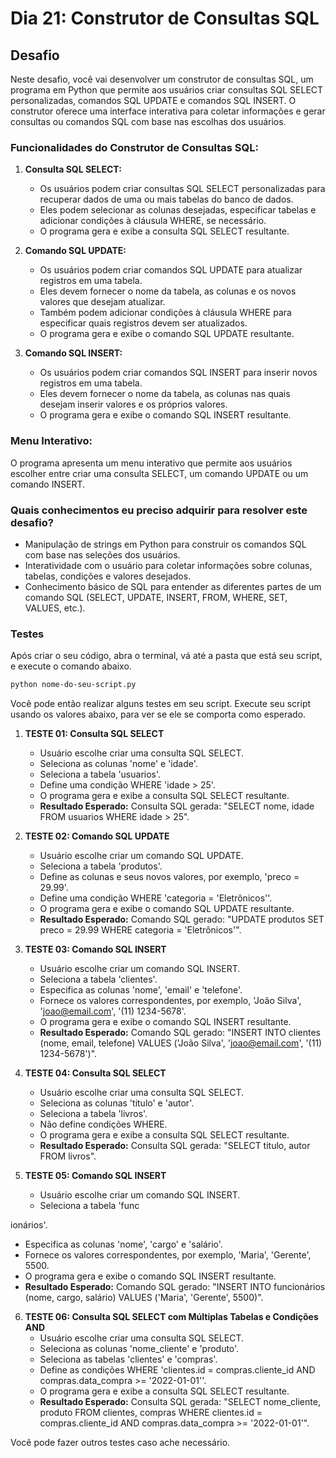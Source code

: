 # Dia 21: Construtor de Consultas SQL

## Desafio

Neste desafio, você vai desenvolver um construtor de consultas SQL, um programa em Python que permite aos usuários criar consultas SQL SELECT personalizadas, comandos SQL UPDATE e comandos SQL INSERT. O construtor oferece uma interface interativa para coletar informações e gerar consultas ou comandos SQL com base nas escolhas dos usuários.

### Funcionalidades do Construtor de Consultas SQL:

1. **Consulta SQL SELECT:**
   - Os usuários podem criar consultas SQL SELECT personalizadas para recuperar dados de uma ou mais tabelas do banco de dados.
   - Eles podem selecionar as colunas desejadas, especificar tabelas e adicionar condições à cláusula WHERE, se necessário.
   - O programa gera e exibe a consulta SQL SELECT resultante.

2. **Comando SQL UPDATE:**
   - Os usuários podem criar comandos SQL UPDATE para atualizar registros em uma tabela.
   - Eles devem fornecer o nome da tabela, as colunas e os novos valores que desejam atualizar.
   - Também podem adicionar condições à cláusula WHERE para especificar quais registros devem ser atualizados.
   - O programa gera e exibe o comando SQL UPDATE resultante.

3. **Comando SQL INSERT:**
   - Os usuários podem criar comandos SQL INSERT para inserir novos registros em uma tabela.
   - Eles devem fornecer o nome da tabela, as colunas nas quais desejam inserir valores e os próprios valores.
   - O programa gera e exibe o comando SQL INSERT resultante.

### Menu Interativo:

O programa apresenta um menu interativo que permite aos usuários escolher entre criar uma consulta SELECT, um comando UPDATE ou um comando INSERT.

### Quais conhecimentos eu preciso adquirir para resolver este desafio?

- Manipulação de strings em Python para construir os comandos SQL com base nas seleções dos usuários.
- Interatividade com o usuário para coletar informações sobre colunas, tabelas, condições e valores desejados.
- Conhecimento básico de SQL para entender as diferentes partes de um comando SQL (SELECT, UPDATE, INSERT, FROM, WHERE, SET, VALUES, etc.).

### Testes

Após criar o seu código, abra o terminal, vá até a pasta que está seu script, e execute o comando abaixo.

```bash
python nome-do-seu-script.py
```

Você pode então realizar alguns testes em seu script. Execute seu script usando os valores abaixo, para ver se ele se comporta como esperado.

1. **TESTE 01: Consulta SQL SELECT**
   - Usuário escolhe criar uma consulta SQL SELECT.
   - Seleciona as colunas 'nome' e 'idade'.
   - Seleciona a tabela 'usuarios'.
   - Define uma condição WHERE 'idade > 25'.
   - O programa gera e exibe a consulta SQL SELECT resultante.
   - **Resultado Esperado:** Consulta SQL gerada: "SELECT nome, idade FROM usuarios WHERE idade > 25".

2. **TESTE 02: Comando SQL UPDATE**
   - Usuário escolhe criar um comando SQL UPDATE.
   - Seleciona a tabela 'produtos'.
   - Define as colunas e seus novos valores, por exemplo, 'preco = 29.99'.
   - Define uma condição WHERE 'categoria = 'Eletrônicos''.
   - O programa gera e exibe o comando SQL UPDATE resultante.
   - **Resultado Esperado:** Comando SQL gerado: "UPDATE produtos SET preco = 29.99 WHERE categoria = 'Eletrônicos'".

3. **TESTE 03: Comando SQL INSERT**
   - Usuário escolhe criar um comando SQL INSERT.
   - Seleciona a tabela 'clientes'.
   - Especifica as colunas 'nome', 'email' e 'telefone'.
   - Fornece os valores correspondentes, por exemplo, 'João Silva', 'joao@email.com', '(11) 1234-5678'.
   - O programa gera e exibe o comando SQL INSERT resultante.
   - **Resultado Esperado:** Comando SQL gerado: "INSERT INTO clientes (nome, email, telefone) VALUES ('João Silva', 'joao@email.com', '(11) 1234-5678')".

4. **TESTE 04: Consulta SQL SELECT**
   - Usuário escolhe criar uma consulta SQL SELECT.
   - Seleciona as colunas 'titulo' e 'autor'.
   - Seleciona a tabela 'livros'.
   - Não define condições WHERE.
   - O programa gera e exibe a consulta SQL SELECT resultante.
   - **Resultado Esperado:** Consulta SQL gerada: "SELECT titulo, autor FROM livros".

5. **TESTE 05: Comando SQL INSERT**
   - Usuário escolhe criar um comando SQL INSERT.
   - Seleciona a tabela 'func

ionários'.
   - Especifica as colunas 'nome', 'cargo' e 'salário'.
   - Fornece os valores correspondentes, por exemplo, 'Maria', 'Gerente', 5500.
   - O programa gera e exibe o comando SQL INSERT resultante.
   - **Resultado Esperado:** Comando SQL gerado: "INSERT INTO funcionários (nome, cargo, salário) VALUES ('Maria', 'Gerente', 5500)".

6. **TESTE 06: Consulta SQL SELECT com Múltiplas Tabelas e Condições AND**
   - Usuário escolhe criar uma consulta SQL SELECT.
   - Seleciona as colunas 'nome_cliente' e 'produto'.
   - Seleciona as tabelas 'clientes' e 'compras'.
   - Define as condições WHERE 'clientes.id = compras.cliente_id AND compras.data_compra >= '2022-01-01''.
   - O programa gera e exibe a consulta SQL SELECT resultante.
   - **Resultado Esperado:** Consulta SQL gerada: "SELECT nome_cliente, produto FROM clientes, compras WHERE clientes.id = compras.cliente_id AND compras.data_compra >= '2022-01-01'".

Você pode fazer outros testes caso ache necessário.